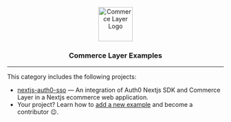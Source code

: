 <div align="center">
  <a href="https://commercelayer.io">
    <img src="https://data.commercelayer.app/assets/logos/glyph/black/commercelayer_glyph_black.svg" height="80" alt="Commerce Layer Logo">
  </a>
  <h3>Commerce Layer Examples</h3>
</div>

---

This category includes the following projects:

- [nextjs-auth0-sso](./nextjs-auth0-sso) — An integration of Auth0 Nextjs SDK and Commerce Layer in a Nextjs ecommerce web application.
- Your project? Learn how to [add a new example](https://github.com/commercelayer/examples/#adding-a-new-example) and become a contributor 😉.
